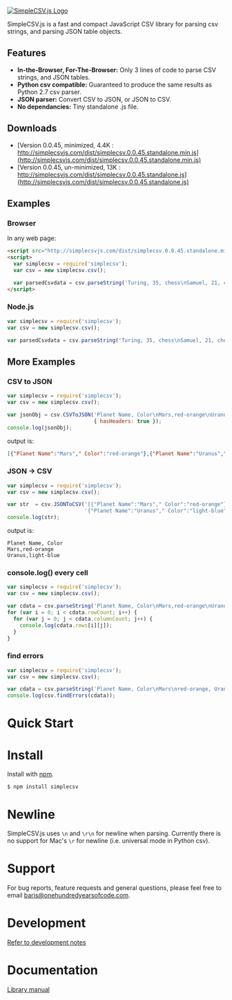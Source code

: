 [![SimpleCSV.js Logo](http://simplecsvjs.com/simplecsv.png)](/)

SimpleCSV.js is a fast and compact JavaScript CSV library for parsing csv strings, and parsing JSON table objects.

## Features ##

* **In-the-Browser, For-The-Browser:** Only 3 lines of code to parse CSV strings, and JSON tables.
* **Python csv compatible:** Guaranteed to produce the same results as Python 2.7 csv parser.
* **JSON parser:** Convert CSV to JSON, or JSON to CSV.
* **No dependancies:** Tiny standalone .js file.

## Downloads ##

* [Version 0.0.45, minimized, 4.4K : http://simplecsvjs.com/dist/simplecsv.0.0.45.standalone.min.js](http://simplecsvjs.com/dist/simplecsv.0.0.45.standalone.min.js)
* [Version 0.0.45, un-minimized, 13K : http://simplecsvjs.com/dist/simplecsv.0.0.45.standalone.js](http://simplecsvjs.com/dist/simplecsv.0.0.45.standalone.js)

## Examples ##

### Browser ###

In any web page:
```html
<script src="http://simplecsvjs.com/dist/simplecsv.0.0.45.standalone.min.js"></script>
<script>
  var simplecsv = require('simplecsv');
  var csv = new simplecsv.csv();

  var parsedCsvdata = csv.parseString('Turing, 35, chess\nSamuel, 21, checkers');
</script>
```

### Node.js ###

```js
var simplecsv = require('simplecsv');
var csv = new simplecsv.csv();

var parsedCsvdata = csv.parseString('Turing, 35, chess\nSamuel, 21, checkers');
```

## More Examples ##


### CSV to JSON ###

```js
var simplecsv = require('simplecsv');
var csv = new simplecsv.csv();

var jsonObj = csv.CSVToJSON('Planet Name, Color\nMars,red-orange\nUranus,light-blue',
                            { hasHeaders: true });
console.log(jsonObj);
```

output is:
```json
[{"Planet Name":"Mars"," Color":"red-orange"},{"Planet Name":"Uranus"," Color":"light-blue"}]
```

### JSON -> CSV ###
```js
var simplecsv = require('simplecsv');
var csv = new simplecsv.csv();

var str  = csv.JSONToCSV('[{"Planet Name":"Mars"," Color":"red-orange"},' +
                         '{"Planet Name":"Uranus"," Color":"light-blue"}]');
console.log(str);
```

output is:
```
Planet Name, Color
Mars,red-orange
Uranus,light-blue
```

### console.log() every cell ###

```js
var simplecsv = require('simplecsv');
var csv = new simplecsv.csv();

var cdata = csv.parseString('Planet Name, Color\nMars,red-orange\nUranus,light-blue', { hasHeaders: true });
for (var i = 0; i < cdata.rowCount; i++) {
  for (var j = 0; j < cdata.columnCount; j++) {
    console.log(cdata.rows[i][j]);
  }
}
```

### find errors ###

```js
var simplecsv = require('simplecsv');
var csv = new simplecsv.csv();

var cdata = csv.parseString('Planet Name, Color\nMars\nred-orange, Uranus,light-blue', { hasHeaders: true });
console.log(csv.findErrors(cdata));
```

# Quick Start #

# Install #

Install with [npm](https://www.npmjs.com/).

~~~
$ npm install simplecsv
~~~

# Newline #

SimpleCSV.js uses `\n` and `\r\n` for newline when parsing. Currently there is no support for Mac's `\r` for newline (i.e. universal mode in Python csv).

# Support #

For bug reports, feature requests and general questions, please feel free to email baris@onehundredyearsofcode.com.

# Development #
[Refer to development notes](/CONTRIBUTING.md)

# Documentation #
[Library manual](https://cdn.rawgit.com/byuksel/simplecsv/master/docs/index.html)

